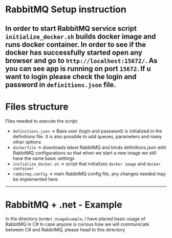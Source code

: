 # RabbitMQ Setup instruction
In order to start RabbitMQ service script `initialize_docker.sh` builds docker image and runs docker container.
In order to see if the docker has successfully started open any browser and go to `http://localhost:15672/`.
As you can see app is running on port `15672`.
If u want to login please check the login and password in `definitions.json` file.
---

# Files structure
Files needed to execute the script:
- `definitions.json` -> Base user (login and password) is initialized in the definitions file. It is also possible to add 
queues, parameters and many other options
- `dockerfile` -> downloads latest RabbitMQ and binds definitions.json with RabbitMQ configurations so that when we start a new image we still have the same basic settings
- `initialize_docker.sh` -> script that initializes `docker image` and `docker container`
- `rabbitmq.config` -> main RabbitMQ config file, any changes needed may be implemented here
---

# RabbitMQ + .net - Example
In the directory `DotNet_UsageExample`, I have placed basic usage of RabbitMQ in C#
In case anyone is curious how we will communicate between C# and RabbitMQ, please head to this directory